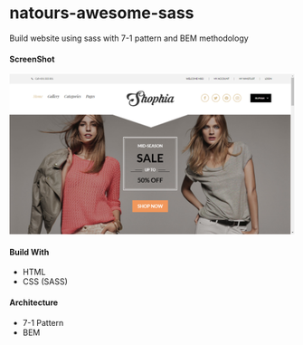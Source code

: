 # natours-awesome-sass
Build website using sass with 7-1 pattern and BEM methodology 

#### ScreenShot
![alt text](https://github.com/vallendito/Shopia-Web/blob/master/SS%20Shophia.png)

#### Build With
- HTML
- CSS (SASS)

#### Architecture
- 7-1 Pattern
- BEM
